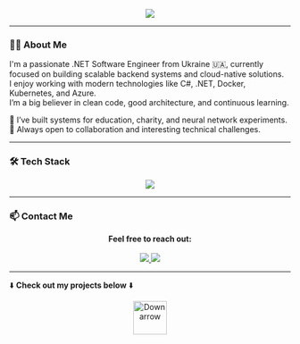 <p align="center">
  <img src="https://readme-typing-svg.herokuapp.com?font=Fira+Code&pause=1000&color=08D0F7&width=500&lines=Hi+there+%F0%9F%91%8B,+I'm+Oleksandr+Maslov;.NET+Software+Engineer" />
</p>

---

### 👨‍💻 About Me

I'm a passionate .NET Software Engineer from Ukraine 🇺🇦, currently focused on building scalable backend systems and cloud-native solutions.  
I enjoy working with modern technologies like C#, .NET, Docker, Kubernetes, and Azure.  
I’m a big believer in clean code, good architecture, and continuous learning.

🔬 I’ve built systems for education, charity, and neural network experiments.  
🚀 Always open to collaboration and interesting technical challenges.

---

### 🛠️ Tech Stack

<p align="center">
  <a href="https://skillicons.dev">
    <img src="https://skillicons.dev/icons?i=github,githubactions,docker,kubernetes,arch,aws,azure,gcp,cs,dotnet,html,css,angular,notion" />
  </a>
</p>

---

### 📫 Contact Me

<p align="center">
  <strong>Feel free to reach out:</strong><br><br>
  <a href="https://linkedin.com/in/oleksandr-maslov-main">
    <img src="https://img.shields.io/badge/LinkedIn-0077B5?style=for-the-badge&logo=linkedin&logoColor=white" />
  </a>
  <a href="mailto:aleksandr.maslov.job@gmail.com">
    <img src="https://img.shields.io/badge/Gmail-D14836?style=for-the-badge&logo=gmail&logoColor=white" />
  </a>
</p>

---

⬇️ **Check out my projects below** ⬇️

<p align="center">
  <img src="https://raw.githubusercontent.com/aleen42/PersonalWiki/master/images/arrow-down.gif" width="60" height="60" alt="Down arrow" />
</p>
